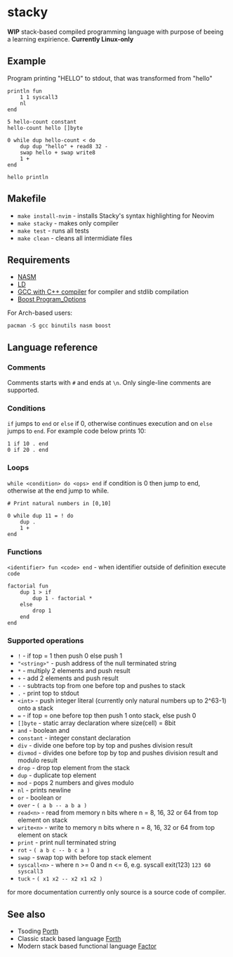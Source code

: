 # stacky

**WIP** stack-based compiled programming language with purpose of beeing a learning expirience. **Currently Linux-only**

## Example
Program printing "HELLO" to stdout, that was transformed from "hello"

```
println fun
	1 1 syscall3
	nl
end

5 hello-count constant
hello-count hello []byte

0 while dup hello-count < do
	dup dup "hello" + read8 32 -
	swap hello + swap write8
	1 +
end

hello println
```

## Makefile
- `make install-nvim` - installs Stacky's syntax highlighting for Neovim
- `make stacky` - makes only compiler
- `make test` - runs all tests
- `make clean` - cleans all intermidiate files

## Requirements
- [NASM](https://nasm.us/)
- [LD](https://linux.die.net/man/1/ld)
- [GCC with C++ compiler](https://gcc.gnu.org/) for compiler and stdlib compilation
- [Boost Program\_Options](https://www.boost.org/)

For Arch-based users:
```shell
pacman -S gcc binutils nasm boost
```

## Language reference

###  Comments
Comments starts with `#` and ends at `\n`. Only single-line comments are supported.

### Conditions

`if` jumps to `end` or `else` if 0, otherwise continues execution and on `else` jumps to `end`. For example code below prints 10:

```
1 if 10 . end
0 if 20 . end
```

### Loops

`while <condition> do <ops> end` if condition is 0 then jump to end, otherwise at the end jump to while.

```
# Print natural numbers in [0,10]

0 while dup 11 = ! do
	dup .
	1 +
end
```

### Functions

`<identifier> fun <code> end` - when identifier outside of definition execute `code`

```
factorial fun
	dup 1 > if
		dup 1 - factorial *
	else
		drop 1
	end
end
```

### Supported operations

- `!` - if top = 1 then push 0 else push 1
- `"<string>"` - push address of the null terminated string
- `*` - multiply 2 elements and push result
- `+` - add 2 elements and push result
- `-` - subtracts top from one before top and pushes to stack
- `.` - print top to stdout
- `<int>` - push integer literal (currently only natural numbers up to 2^63-1) onto a stack
- `=` - if top = one before top then push 1 onto stack, else push 0
- `[]byte` - static array declaration where size(cell) = 8bit
- `and` - boolean and
- `constant` - integer constant declaration
- `div` - divide one before top by top and pushes division result
- `divmod` - divides one before top by top and pushes division result and modulo result
- `drop` - drop top element from the stack
- `dup` - duplicate top element
- `mod` - pops 2 numbers and gives modulo
- `nl` - prints newline
- `or` - boolean or
- `over` - `( a b -- a b a )`
- `read<n>` - read from memory n bits where n = 8, 16, 32 or 64 from top element on stack
- `write<n>` - write to memory n bits where n = 8, 16, 32 or 64 from top element on stack
- `print` - print null terminated string
- `rot` - `( a b c -- b c a )`
- `swap` - swap top with before top stack element
- `syscall<n>` - where n >= 0 and n <= 6, e.g. syscall exit(123) `123 60 syscall3`
- `tuck` - `( x1 x2 -- x2 x1 x2 )`

for more documentation currently only source is a source code of compiler.

## See also

- Tsoding [Porth](https://github.com/tsoding/porth)
- Classic stack based language [Forth](https://en.wikipedia.org/wiki/Forth_(programming_language))
- Modern stack based functional language [Factor](https://en.wikipedia.org/wiki/Factor_(programming_language))
